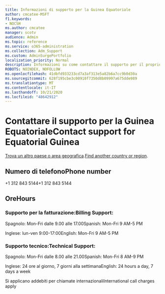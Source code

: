 ```yaml
---
title: Informazioni di supporto per la Guinea Equatoriale
author: cmcatee-MSFT
f1.keywords:
- NOCSH
ms.author: cmcatee
manager: scotv
audience: Admin
ms.topic: reference
ms.service: o365-administration
ms.collection: Adm_Support
ms.custom: AdminSurgePortfolio
localization_priority: Normal
description: Informazioni su come contattare il supporto per il proprio paese o area geografica.
ROBOTS: NOINDEX, NOFOLLOW
ms.openlocfilehash: 41dbfd933233cd7a3af313e5a82b6a7cc9b0d30a
ms.sourcegitcommit: 628f195cbe3c00910f7350d8b09997a675dde989
ms.translationtype: MT
ms.contentlocale: it-IT
ms.lasthandoff: 10/21/2020
ms.locfileid: "48642912"
---
```

# <a name="contact-support-for-equatorial-guinea"></a><span data-ttu-id="7b456-103">Contattare il supporto per la Guinea Equatoriale</span><span class="sxs-lookup"><span data-stu-id="7b456-103">Contact support for Equatorial Guinea</span></span>

<span data-ttu-id="7b456-104">[Trova un altro paese o area geografica](../contact-support-for-business-products.md).</span><span class="sxs-lookup"><span data-stu-id="7b456-104">[Find another country or region](../contact-support-for-business-products.md).</span></span>

## <a name="phone-number"></a><span data-ttu-id="7b456-105">Numero di telefono</span><span class="sxs-lookup"><span data-stu-id="7b456-105">Phone number</span></span>
<span data-ttu-id="7b456-106">+1 312 843 5144</span><span class="sxs-lookup"><span data-stu-id="7b456-106">+1 312 843 5144</span></span>

## <a name="hours"></a><span data-ttu-id="7b456-107">Ore</span><span class="sxs-lookup"><span data-stu-id="7b456-107">Hours</span></span>
### <a name="billing-support"></a><span data-ttu-id="7b456-108">Supporto per la fatturazione:</span><span class="sxs-lookup"><span data-stu-id="7b456-108">Billing Support:</span></span>

<span data-ttu-id="7b456-109">Spagnolo: Mon-Fri dalle 9.00 alle 17.00</span><span class="sxs-lookup"><span data-stu-id="7b456-109">Spanish: Mon-Fri 9 AM-5 PM</span></span>

<span data-ttu-id="7b456-110">Inglese: lun-ven 9:00-17:00</span><span class="sxs-lookup"><span data-stu-id="7b456-110">English: Mon-Fri 9 AM-5 PM</span></span>

### <a name="technical-support"></a><span data-ttu-id="7b456-111">Supporto tecnico:</span><span class="sxs-lookup"><span data-stu-id="7b456-111">Technical Support:</span></span>

<span data-ttu-id="7b456-112">Spagnolo: Mon-Fri dalle 8.00 alle 21.00</span><span class="sxs-lookup"><span data-stu-id="7b456-112">Spanish: Mon-Fri 8 AM-9 PM</span></span>

<span data-ttu-id="7b456-113">Inglese: 24 ore al giorno, 7 giorni alla settimana</span><span class="sxs-lookup"><span data-stu-id="7b456-113">English: 24 hours a day, 7 days a week</span></span>

<span data-ttu-id="7b456-114">Si applicano addebiti per chiamate internazionali</span><span class="sxs-lookup"><span data-stu-id="7b456-114">International call charges apply</span></span>

